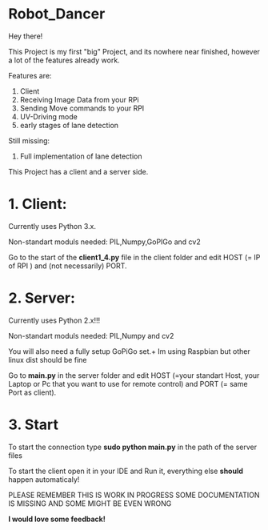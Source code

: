 # Robot_Dancer
Hey there!

This Project is my first "big" Project, and its nowhere near finished, however a lot of the features already work.

Features are:
1. Client
2. Receiving Image Data from your RPi
3. Sending Move commands to your RPI
4. UV-Driving mode
5. early stages of lane detection

Still missing:
1. Full implementation of lane detection

This Project has a client and a server side.    


<h1>1. Client:</h1>

Currently uses Python 3.x.

<p>Non-standart moduls needed: PIL,Numpy,GoPIGo and cv2</p>
Go to the start of the <b>client1_4.py</b> file in the client folder and edit HOST (= IP of RPI ) and (not necessarily) PORT.


<h1>2. Server: </h1>

Currently uses Python 2.x!!!

<p>Non-standart moduls needed: PIL,Numpy and cv2 </p>
<p>You will also need a fully setup GoPiGo set.+ Im using Raspbian but other linux dist should be fine</p>
Go to <b>main.py</b> in the server folder and edit HOST (=your standart Host, your Laptop or Pc that you want to use for remote control) and PORT (= same Port as client).


<h1>3. Start</h1>

<p>To start the connection type <b>sudo python main.py</b> in the path of the server files</p>
<p>To start the client open it in your IDE and Run it, everything else <b>should</b> happen automaticaly!



<p> PLEASE REMEMBER THIS IS WORK IN PROGRESS SOME DOCUMENTATION IS MISSING AND SOME MIGHT BE EVEN WRONG<p>
<b>I would love some feedback!<b>
